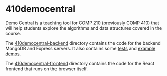 # 410democentral

Demo Central is a teaching tool for COMP 210 (previously COMP 410) that will
help students explore the algorithms and data structures covered in the course.

The [410democentral-backend](410democentral-backend) directory contains the
code for the backend MongoDB and Express servers. It also contains some
[tests](410democentral-backend/tests) and 
[example demos](410democentral-backend/Code%20Examples).

The [410democentral-frontend](410democentral-frontend) directory contains the
code for the React frontend that runs on the browser itself.

